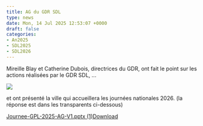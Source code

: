 ```yaml
---
title: AG du GDR SDL
type: news
date: Mon, 14 Jul 2025 12:53:07 +0000
draft: false
categories:
- An2025
- SDL2025
- SDL2026
---
```


Mireille Blay et Catherine Dubois, directrices du GDR, ont fait le point sur les actions réalisées par le GDR SDL, ...

![](https://gdr-gpl.cnrs.fr/wp-content/uploads/2025/07/GPL25_AG1.jpg)

et ont présenté la ville qui accueillera les journées nationales 2026. (la réponse est dans les transparents ci-dessous)

[Journee-GPL-2025-AG-V1.pptx (1)](https://gdr-gpl.cnrs.fr/wp-content/uploads/2025/07/Journee-GPL-2025-AG-V1.pptx-1.pdf)[Download](https://gdr-gpl.cnrs.fr/wp-content/uploads/2025/07/Journee-GPL-2025-AG-V1.pptx-1.pdf)
